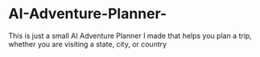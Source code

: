 # AI-Adventure-Planner-
This is just a small AI Adventure Planner I made that helps you plan a trip, whether you are visiting a state, city, or country

